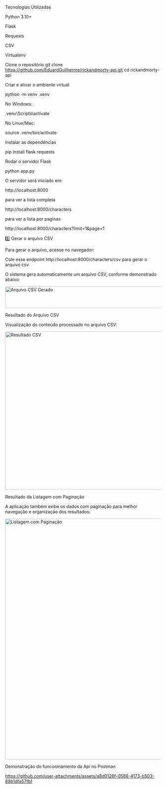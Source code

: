 
Tecnologias Utilizadas

Python 3.10+

Flask

Requests

CSV

Virtualenv


Clone o repositório
git clone https://github.com/EduardGuilherme/rickandmorty-api.git
cd rickandmorty-api

Criar e ativar o ambiente virtual

python -m venv .venv

No Windows:

.venv\Scripts\activate

No Linux/Mac:

source .venv/bin/activate

Instalar as dependências

pip install flask requests

Rodar o servidor Flask

python app.py


O servidor será iniciado em:

http://localhost:8000

para ver a lista completa 

http://localhost:8000/characters

para ver a lista por paginas 

http://localhost:8000/characters?limit=1&page=1

5️⃣ Gerar o arquivo CSV

Para gerar o arquivo, acesse no navegador:

Cole esse endpoint http://localhost:8000/characters/csv para gerar o arquivo csv

O sistema gera automaticamente um arquivo CSV, conforme demonstrado abaixo:

<img width="751" height="70" alt="Arquivo CSV Gerado" src="https://github.com/user-attachments/assets/e5041dc5-c68d-4f9f-bda4-20caddf40877" />






Resultado do Arquivo CSV

Visualização do conteúdo processado no arquivo CSV:

<img width="700" height="512" alt="Resultado CSV" src="https://github.com/user-attachments/assets/9c016c6c-8ac2-49dd-a5c6-4a4d98ab454c" />

Resultado da Listagem com Paginação

A aplicação também exibe os dados com paginação para melhor navegação e organização dos resultados:

<img width="1294" height="779" alt="Listagem com Paginação" src="https://github.com/user-attachments/assets/1112b206-7bdb-43fe-a17d-6ae1aae441e0" />

Demonstração do funcoionamento da Api no Postman


https://github.com/user-attachments/assets/a8d0126f-0586-4173-b503-88b1dfa57fb1

